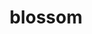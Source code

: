 ---
layout: smileys&emotion
title: blossom
emoji: blossom
permalink: 🌼.html
image: assets/img/3moji/blossom.png
---